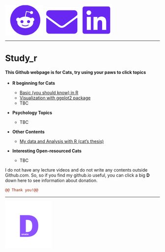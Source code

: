 [![Github](https://raw.githubusercontent.com/amaiesc/study_r/master/docs/github.png)](http://amaiesc.github.io/study_r)
[![E-mail](https://raw.githubusercontent.com/amaiesc/study_r/master/docs/email.png)](mailto::amaiesc@gmail.com)
[![Linkedin](https://raw.githubusercontent.com/amaiesc/study_r/master/docs/linkedin.png)](https://linkedin.com/in/sirinapa-amaie-churassamee-671a63109)
_________________________________________________________

# Study_r

#### This Github webpage is for Cats, try using your paws to click topics

-   **R beginning for Cats**

    -   [Basic (you should know) in
        R](https://amaiesc.github.io/study_r/getting_to_know_R.html "Basic (you should know) in R")
    -   [Visualization with ggplot2
        package](https://amaiesc.github.io/study_r/ggplot_knit.html)
    -   TBC

- **Psychology Topics**
    - TBC

-   **Other Contents**
    -  [My data and Analysis with R (cat’s thesis)](https://amaiesc.github.io/study_r/script_thesis.html)

- **Interesting Open-resourced Cats**
    - TBC
    

I do not have any lecture videos and do not write any contents outside Github.com. So, so if you find my github.io useful, you can click a big **D** down here to see information about donation.


```diff
@@ Thank you!@@
```

_________________________________________________________

[![Donation](https://raw.githubusercontent.com/amaiesc/study_r/master/docs/donate150x150.png)](http://amaiesc.github.io/study_r/donation.html)
